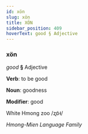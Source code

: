 ```yaml
---
id: xön
slug: xön
title: XÖN
sidebar_position: 409
hoverText: good § Adjective
---
```


### xön

*good* **§** Adjective

**Verb**: to be good

**Noun**: goodness

**Modifier**: good

White Hmong zoo /ʐɒ̃˧/

*Hmong-Mien Language Family*